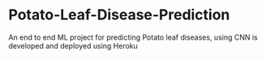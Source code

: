 # Potato-Leaf-Disease-Prediction
An end to end ML project for predicting Potato leaf diseases, using CNN is developed and deployed using Heroku
